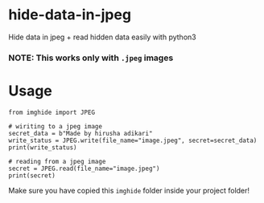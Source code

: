 # hide-data-in-jpeg
Hide data in jpeg + read hidden data easily with python3

### NOTE: This works only with `.jpeg` images

# Usage
```
from imghide import JPEG

# wiriting to a jpeg image
secret_data = b"Made by hirusha adikari"
write_status = JPEG.write(file_name="image.jpeg", secret=secret_data)
print(write_status)

# reading from a jpeg image
secret = JPEG.read(file_name="image.jpeg")
print(secret)
```
Make sure you have copied this `imghide` folder inside your project folder!

